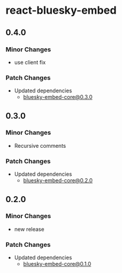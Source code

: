# react-bluesky-embed

## 0.4.0

### Minor Changes

- use client fix

### Patch Changes

- Updated dependencies
  - bluesky-embed-core@0.3.0

## 0.3.0

### Minor Changes

- Recursive comments

### Patch Changes

- Updated dependencies
  - bluesky-embed-core@0.2.0

## 0.2.0

### Minor Changes

- new release

### Patch Changes

- Updated dependencies
  - bluesky-embed-core@0.1.0
